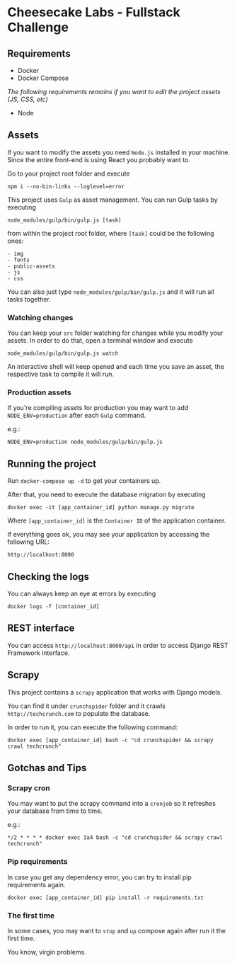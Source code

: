 # Cheesecake Labs - Fullstack Challenge

## Requirements

- Docker
- Docker Compose

*The following requirements remains if you want to edit the project assets (JS, CSS, etc)*

- Node

## Assets

If you want to modify the assets you need ```Node.js``` installed in your machine. Since the entire front-end is using React
you probably want to.

Go to your project root folder and execute

    npm i --no-bin-links --loglevel=error

This project uses ```Gulp``` as asset management. You can run Gulp tasks by executing

    node_modules/gulp/bin/gulp.js [task]

from within the project root folder, where ```[task]``` could be the following ones:

    - img
    - fonts
    - public-assets
    - js
    - css

You can also just type ```node_modules/gulp/bin/gulp.js``` and it will run all tasks together.

### Watching changes

You can keep your ```src``` folder watching for changes while you modify your assets.
In order to do that, open a terminal window and execute

    node_modules/gulp/bin/gulp.js watch

An interactive shell will keep opened and each time you save an asset, the respective task to compile it will run.

### Production assets

If you're compiling assets for production you may want to add ```NODE_ENV=production``` after each ```Gulp``` command.

e.g.:

    NODE_ENV=production node_modules/gulp/bin/gulp.js

## Running the project

Run ```docker-compose up -d``` to get your containers up.

After that, you need to execute the database migration by executing

    docker exec -it [app_container_id] python manage.py migrate

Where ```[app_container_id]``` is the ```Container ID``` of the application container.

If everything goes ok, you may see your application by accessing the following URL:

    http://localhost:8000

## Checking the logs

You can always keep an eye at errors by executing

    docker logs -f [container_id]

## REST interface

You can access ```http://localhost:8000/api``` in order to access Django REST Framework interface.

## Scrapy

This project contains a ```scrapy``` application that works with Django models.

You can find it under ```crunchspider``` folder and it crawls ```http://techcrunch.com``` to populate the database.

In order to run it, you can execute the following command:

    docker exec [app_container_id] bash -c "cd crunchspider && scrapy crawl techcrunch"

## Gotchas and Tips

### Scrapy cron

You may want to put the scrapy command into a ```cronjob``` so it refreshes your database from time to time.

e.g.:
    
    */2 * * * * docker exec 3a4 bash -c "cd crunchspider && scrapy crawl techcrunch"

### Pip requirements

In case you get any dependency error, you can try to install pip requirements again.

    docker exec [app_container_id] pip install -r requirements.txt

### The first time

In some cases, you may want to ```stop``` and ```up``` compose again after run it the first time.

You know, virgin problems.



